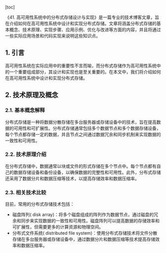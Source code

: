 
[toc]                    
                
                
《41. 高可用性系统中的分布式存储设计与实现》是一篇专业的技术博客文章，旨在介绍如何在高可用性系统中设计和实现分布式存储。文章将涵盖分布式存储的基本概念、技术原理、实现步骤、应用示例、优化与改进等方面的内容，并且将通过一些实际应用场景和代码实现来说明这些知识点。

## 1. 引言

高可用性系统在实际应用中的重要性不言而喻，而分布式存储作为高可用性系统中的一个重要组成部分，其设计和实现也是至关重要的。在本文中，我们将介绍如何在高可用性系统中设计和实现分布式存储。

## 2. 技术原理及概念

### 2.1. 基本概念解释

分布式存储是一种将数据分散存储在多台服务器或存储设备中的技术，旨在提高数据的可用性和可扩展性。分布式存储通常包括多个数据节点和多个数据存储设备，每个节点都存储一定的数据，并且节点之间通过数据冗余和同步机制来实现数据的一致性和可用性。

### 2.2. 技术原理介绍

在分布式存储中，数据通常以块或文件的形式存储在多个节点中。每个节点都有自己的数据存储设备和备份设备，以确保数据的完整性和可用性。此外，分布式存储还采用了数据分片和数据压缩等技术，以提高存储效率和数据压缩率。

### 2.3. 相关技术比较

目前，常用的分布式存储技术包括：

- 磁盘阵列( disk array)：将多个磁盘组成的阵列作为数据节点，通过磁盘的冗余和同步来实现数据的一致性和可用性。磁盘阵列可以提高数据的存储效率和可扩展性，但需要更多的计算资源和物理空间。
- 分布式文件系统( distributed file system)：使用分布式存储技术将文件分散存储在多台服务器或存储设备中，通过数据分片和数据压缩等技术提高存储效率和数据压缩率。

